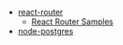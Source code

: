 - [react-router](https://reactrouter.com/en/main/start/overview)
  - [React Router Samples](https://github.com/remix-run/react-router/tree/dev/examples)
- [node-postgres](https://node-postgres.com/)